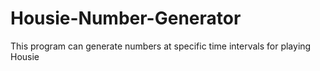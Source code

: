 # Housie-Number-Generator
This program can generate numbers at specific time intervals for playing Housie
